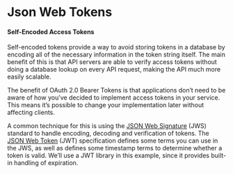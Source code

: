 # Json Web Tokens

#### Self-Encoded Access Tokens

Self-encoded tokens provide a way to avoid storing tokens in a database by encoding all of the necessary information in the token string itself. The main benefit of this is that API servers are able to verify access tokens without doing a database lookup on every API request, making the API much more easily scalable.

The benefit of OAuth 2.0 Bearer Tokens is that applications don’t need to be aware of how you’ve decided to implement access tokens in your service. This means it’s possible to change your implementation later without affecting clients.

A common technique for this is using the [JSON Web Signature](https://tools.ietf.org/html/rfc7515) (JWS) standard to handle encoding, decoding and verification of tokens. The [JSON Web Token](https://tools.ietf.org/html/rfc7519) (JWT) specification defines some terms you can use in the JWS, as well as defines some timestamp terms to determine whether a token is valid. We’ll use a JWT library in this example, since it provides built-in handling of expiration.
